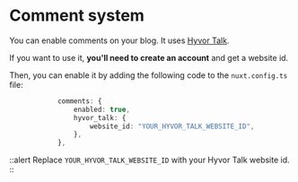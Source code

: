 # Comment system

You can enable comments on your blog. It uses [Hyvor Talk](https://talk.hyvor.com/).

If you want to use it, **you'll need to create an account** and get a website id.

Then, you can enable it by adding the following code to the `nuxt.config.ts` file:

```typescript
            comments: {
                enabled: true,
                hyvor_talk: {
                    website_id: "YOUR_HYVOR_TALK_WEBSITE_ID",
                },
            },
```

::alert
Replace `YOUR_HYVOR_TALK_WEBSITE_ID` with your Hyvor Talk website id.
::
